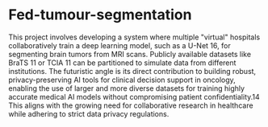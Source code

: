 # Fed-tumour-segmentation

This project involves developing a system where multiple "virtual" hospitals collaboratively train a deep learning model, such as a U-Net 16, for segmenting brain tumors from MRI scans. Publicly available datasets like BraTS 11 or TCIA 11 can be partitioned to simulate data from different institutions. The futuristic angle is its direct contribution to building robust, privacy-preserving AI tools for clinical decision support in oncology, enabling the use of larger and more diverse datasets for training highly accurate medical AI models without compromising patient confidentiality.14 This aligns with the growing need for collaborative research in healthcare while adhering to strict data privacy regulations.


